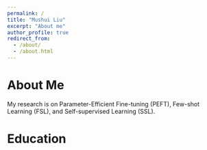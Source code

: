 ```yaml
---
permalink: /
title: "Mushui Liu"
excerpt: "About me"
author_profile: true
redirect_from: 
  - /about/
  - /about.html
---
```


About Me
======
My research is on Parameter-Efficient Fine-tuning (PEFT), Few-shot Learning (FSL), and Self-supervised Learning (SSL). 

Education
======

